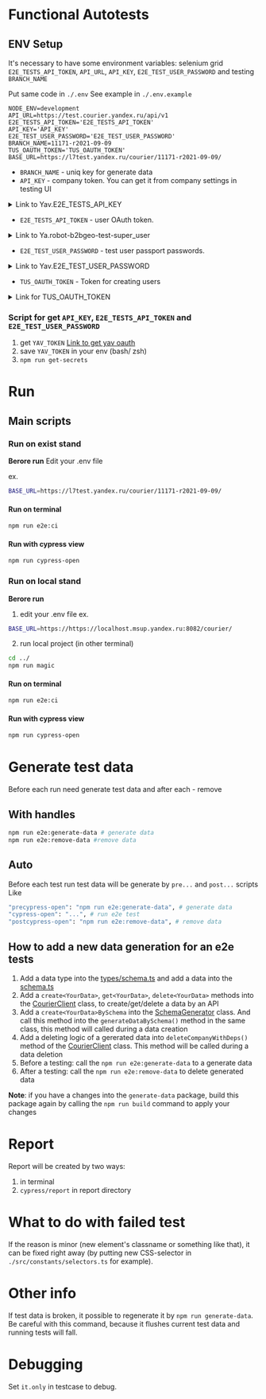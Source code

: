 # Functional Autotests

##  ENV Setup

It's necessary to have some environment variables: selenium grid `E2E_TESTS_API_TOKEN`, `API_URL`, `API_KEY`, `E2E_TEST_USER_PASSWORD` and testing `BRANCH_NAME`

Put same code in `./.env`
See example in `./.env.example`

```
NODE_ENV=development
API_URL=https://test.courier.yandex.ru/api/v1
E2E_TESTS_API_TOKEN='E2E_TESTS_API_TOKEN'
API_KEY='API_KEY'
E2E_TEST_USER_PASSWORD='E2E_TEST_USER_PASSWORD'
BRANCH_NAME=11171-r2021-09-09
TUS_OAUTH_TOKEN='TUS_OAUTH_TOKEN'
BASE_URL=https://l7test.yandex.ru/courier/11171-r2021-09-09/

```

- `BRANCH_NAME` - uniq key for generate data
- `API_KEY` - company token. You can get it from company settings in testing UI
<details>
  <summary>Link to Yav.E2E_TESTS_API_KEY</summary>
  https://yav.yandex-team.ru/secret/sec-01ej68yy1gb9zz3tysatv7438z/explore/versions
</details>

- `E2E_TESTS_API_TOKEN` - user OAuth token.
<details>
  <summary>Link to Ya.robot-b2bgeo-test-super_user</summary>
  https://yav.yandex-team.ru/secret/sec-01ddnqnfh237cr58aggnrknxfm/explore/versions
</details>

- `E2E_TEST_USER_PASSWORD` - test user passport passwords.
<details>
  <summary>Link to Yav.E2E_TEST_USER_PASSWORD</summary>
  https://yav.yandex-team.ru/secret/sec-01ed8y4pety32g7fv6vark1p1e/explore/versions
</details>

- `TUS_OAUTH_TOKEN` - Token for creating users
<details>
  <summary>Link for TUS_OAUTH_TOKEN</summary>
  https://oauth.yandex-team.ru/authorize?response_type=token&client_id=9052de6e4cf142039a7ee44ac03e4614
</details>

### Script for get `API_KEY`, `E2E_TESTS_API_TOKEN` and `E2E_TEST_USER_PASSWORD`

1. get `YAV_TOKEN` [Link to get yav oauth](https://oauth.yandex-team.ru/authorize?response_type=token&client_id=ce68fbebc76c4ffda974049083729982)
2. save `YAV_TOKEN` in your env (bash/ zsh)
3. `npm run get-secrets`

# Run

## Main scripts

### Run on exist stand

**Berore run** Edit your .env file

ex.

```bash
BASE_URL=https://l7test.yandex.ru/courier/11171-r2021-09-09/
```

#### Run on terminal

```bash
npm run e2e:ci
```

#### Run with cypress view

```bash
npm run cypress-open
```

### Run on local stand

**Berore run**

1. edit your .env file
   ex.

```bash
BASE_URL=https://https://localhost.msup.yandex.ru:8082/courier/
```

2. run local project (in other terminal)

```bash
cd ../
npm run magic
```

#### Run on terminal

```bash
npm run e2e:ci
```

#### Run with cypress view

```bash
npm run cypress-open
```

# Generate test data

Before each run need generate test data and after each - remove

## With handles

```bash
npm run e2e:generate-data # generate data
npm run e2e:remove-data #remove data
```

## Auto

Before each test run test data will be generate by `pre...` and `post...` scripts
Like

```bash
"precypress-open": "npm run e2e:generate-data", # generate data
"cypress-open": "...", # run e2e test
"postcypress-open": "npm run e2e:remove-data", # remove data
```

## How to add a new data generation for an e2e tests

1. Add a data type into the [types/schema.ts](../generate-data/src/types/schema.ts) and add a data into the [schema.ts](./src/generating-data/schema.ts)
2. Add a `create<YourData>`, `get<YourData>`, `delete<YourData>` methods into the [CourierClient](../generate-data/src/CourierClient.ts) class, to create/get/delete a data by an API
3. Add a `create<YourData>BySchema` into the [SchemaGenerator](../generate-data/src/SchemaGenerator.ts) class. And call this method into the `generateDataBySchema()` method in the same class, this method will called during a data creation
4. Add a deleting logic of a gererated data into `deleteCompanyWithDeps()` method of the [CourierClient](../generate-data/src/CourierClient.ts) class. This method will be called during a data deletion
5. Before a testing: call the `npm run e2e:generate-data` to a generate data
6. After a testing: call the `npm run e2e:remove-data` to delete generated data

**Note**: if you have a changes into the `generate-data` package, build this package again by calling the `npm run build` command to apply your changes

# Report

Report will be created by two ways:

1. in terminal
2. `cypress/report` in report directory

# What to do with failed test

If the reason is minor (new element's classname or something like that), it can be fixed right away (by putting new CSS-selector in `./src/constants/selectors.ts` for example).

# Other info

If test data is broken, it possible to regenerate it by `npm run generate-data`.
Be careful with this command, because it flushes current test data and running tests will fall.

# Debugging

Set `it.only` in testcase to debug.
